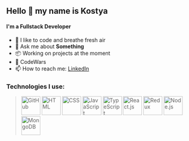## Hello 👋 my name is Kostya

#### I'm a Fullstack Developer

- 🌱 I like to code and breathe fresh air
- 💬 Ask me about <b>Something</b>
- 📦 Working on projects at the moment
- 🧠 CodeWars
- 📫 How to reach me: [LinkedIn](https://www.linkedin.com/in/kostya-ktv/)

### Technologies I use:

> <img src='https://github.com/kostya-ktv/kostya-ktv/icons/github.svg' alt='GitHub' height='50' /> <img src='https://github.com/kostya-ktv/kostya-ktv/icons/html.svg' alt='HTML' height='50' /> <img src='https://github.com/kostya-ktv/kostya-ktv/icons/css.svg' alt='CSS' height='50' /> <img src='https://github.com/kostya-ktv/kostya-ktv/icons/javascript.svg' alt='JavaScript' height='50' /> <img src='https://github.com/kostya-ktv/kostya-ktv/typescript.svg' alt='TypeScript' height='50' /> <img src='https://github.com/kostya-ktv/kostya-ktv/icons/react.svg' alt='React.js' height='50' /> <img src='https://github.com/kostya-ktv/kostya-ktv/icons/redux.svg' alt='Redux' height='50' /> <img src='https://github.com/kostya-ktv/kostya-ktv/icons/nodejs.svg' alt='Node.js' height='50' /> <img src='https://github.com/kostya-ktv/kostya-ktv/icons/mongodb.svg' alt='MongoDB' height='50' />
